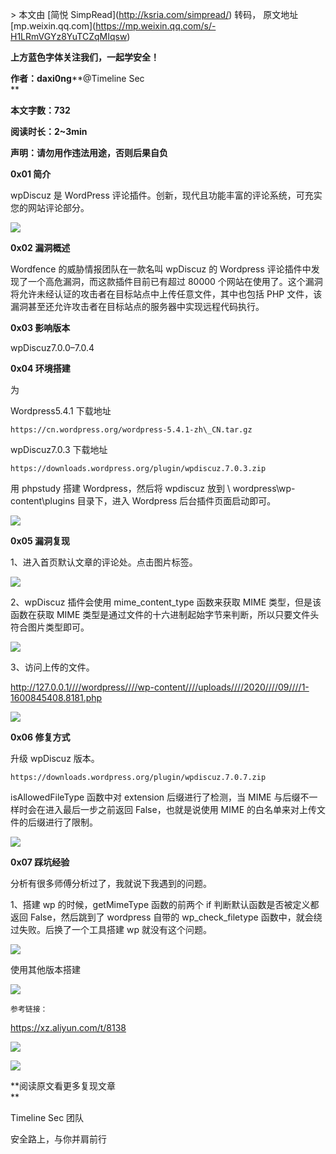 \> 本文由 \[简悦 SimpRead\](http://ksria.com/simpread/) 转码， 原文地址 \[mp.weixin.qq.com\](https://mp.weixin.qq.com/s/-H1LRmVGYz8YuTCZqMIqsw)

  

  

**上方蓝色字体关注我们，一起学安全！**

**作者：daxi0ng****@Timeline Sec  
**

**本文字数：732**

**阅读时长：2~3min**

**声明：请勿用作违法用途，否则后果自负**

**0x01 简介**  

  

wpDiscuz 是 WordPress 评论插件。创新，现代且功能丰富的评论系统，可充实您的网站评论部分。  

![](https://mmbiz.qpic.cn/mmbiz_png/VfLUYJEMVsjUjLNWCFbQOJddxUUjTNedSIwiax8Ez4MicN8WE4SgAYMNqicVtnJ4Pp1SZjI6IxVMtqOr1Z7KUrgQQ/640?wx_fmt=png)

**0x02 漏洞概述**  

  

Wordfence 的威胁情报团队在一款名叫 wpDiscuz 的 Wordpress 评论插件中发现了一个高危漏洞，而这款插件目前已有超过 80000 个网站在使用了。这个漏洞将允许未经认证的攻击者在目标站点中上传任意文件，其中也包括 PHP 文件，该漏洞甚至还允许攻击者在目标站点的服务器中实现远程代码执行。  

**0x03 影响版本**  

wpDiscuz7.0.0–7.0.4

**0x04 环境搭建**  

为  

Wordpress5.4.1 下载地址

```
https://cn.wordpress.org/wordpress-5.4.1-zh\_CN.tar.gz

```

wpDiscuz7.0.3 下载地址  

```
https://downloads.wordpress.org/plugin/wpdiscuz.7.0.3.zip

```

用 phpstudy 搭建 Wordpress，然后将 wpdiscuz 放到 \\ wordpress\\wp-content\\plugins 目录下，进入 Wordpress 后台插件页面启动即可。  
  

![](https://mmbiz.qpic.cn/mmbiz_png/VfLUYJEMVsjUjLNWCFbQOJddxUUjTNedS7PCYvI83GAbJkqfibke6Von4vXfDGK67ZelaFUBs6KvFse9zTPor4Q/640?wx_fmt=png)

**0x05 漏洞复现**  

1、进入首页默认文章的评论处。点击图片标签。  

![](https://mmbiz.qpic.cn/mmbiz_png/VfLUYJEMVsjUjLNWCFbQOJddxUUjTNedL38Mjt3qMhftoEuT3By7N0wKJRtzytpnvxC7p3mL5MEeSiaBjagK9IQ/640?wx_fmt=png)

2、wpDiscuz 插件会使用 mime\_content\_type 函数来获取 MIME 类型，但是该函数在获取 MIME 类型是通过文件的十六进制起始字节来判断，所以只要文件头符合图片类型即可。  

![](https://mmbiz.qpic.cn/mmbiz_png/VfLUYJEMVsjUjLNWCFbQOJddxUUjTNedRN9R7XGEmxUiaQnxfIpic18d7aSUwFtDWuuDGdMXX2Ihz1gC9zuqicUkg/640?wx_fmt=png)  

3、访问上传的文件。

http://127.0.0.1////wordpress////wp-content////uploads////2020////09////1-1600845408.8181.php  

![](https://mmbiz.qpic.cn/mmbiz_png/VfLUYJEMVsjUjLNWCFbQOJddxUUjTNedoanJqY0obOWlwoqoiaZkKAibzickibYticVDmvD1lTXnibWicYvDwtmKKNxAQ/640?wx_fmt=png)

**0x06 修复方式**  

升级 wpDiscuz 版本。

```
https://downloads.wordpress.org/plugin/wpdiscuz.7.0.7.zip

```

isAllowedFileType 函数中对 extension 后缀进行了检测，当 MIME 与后缀不一样时会在进入最后一步之前返回 False，也就是说使用 MIME 的白名单来对上传文件的后缀进行了限制。  

![](https://mmbiz.qpic.cn/mmbiz_png/VfLUYJEMVsjUjLNWCFbQOJddxUUjTNed5EoodOicC1ZROl5ylUlBxrIaFictPEjC55wGcicD8bAMIgIqNSnWq3Z8w/640?wx_fmt=png)

**0x07 踩坑经验**  

分析有很多师傅分析过了，我就说下我遇到的问题。

1、搭建 wp 的时候，getMimeType 函数的前两个 if 判断默认函数是否被定义都返回 False，然后跳到了 wordpress 自带的 wp\_check\_filetype 函数中，就会绕过失败。后换了一个工具搭建 wp 就没有这个问题。  

![](https://mmbiz.qpic.cn/mmbiz_png/VfLUYJEMVsjUjLNWCFbQOJddxUUjTNed4kCRvBjSOHz7ibAwycrvuDnicfKBXvXaibza1pINtH3ia2s2HZXAGmMcGA/640?wx_fmt=png)

使用其他版本搭建  

![](https://mmbiz.qpic.cn/mmbiz_png/VfLUYJEMVsjUjLNWCFbQOJddxUUjTNedDWqnkLYqicINI7KP365Ly1Nk9cfgpHemB0n8kTdMyIRjiac71ooK878w/640?wx_fmt=png)

```
参考链接：

```

https://xz.aliyun.com/t/8138

  

  

![](https://mmbiz.qpic.cn/mmbiz_png/VfLUYJEMVsiaASAShFz46a4AgLIIYWJQKpGAnMJxQ4dugNhW5W8ia0SwhReTlse0vygkJ209LibhNVd93fGib77pNQ/640?wx_fmt=png)

  

![](https://mmbiz.qpic.cn/mmbiz_jpg/VfLUYJEMVshAoU3O2dkDTzN0sqCMBceq8o0lxjLtkWHanicxqtoZPFuchn87MgA603GrkicrIhB2IKxjmQicb6KTQ/640?wx_fmt=jpeg)

**阅读原文看更多复现文章  
**

Timeline Sec 团队  

安全路上，与你并肩前行